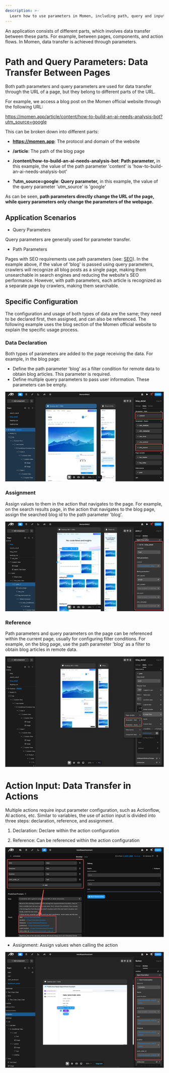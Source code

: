 ```yaml
---
description: >-
  Learn how to use parameters in Momen, including path, query and input parameters.
---
```


An application consists of different parts, which involves data transfer between these parts. For example, between pages, components, and action flows. In Momen, data transfer is achieved through parameters.

# Path and Query Parameters: Data Transfer Between Pages

Both path parameters and query parameters are used for data transfer through the URL of a page, but they belong to different parts of the URL.

For example, we access a blog post on the Momen official website through the following URL:

<https://momen.app/article/content/how-to-build-an-ai-needs-analysis-bot?utm_source=google>

This can be broken down into different parts:

* **https://momen.app**: The protocol and domain of the website

* **/article**: The path of the blog page

* **/content/how-to-build-an-ai-needs-analysis-bot**: **Path parameter,** in this example, the value of the path parameter 'content' is 'how-to-build-an-ai-needs-analysis-bot'

* **?utm_source=google**: **Query parameter,** in this example, the value of the query parameter 'utm_source' is 'google'

As can be seen, **path parameters directly change the URL of the page, while query parameters only change the parameters of the webpage.**

## Application Scenarios

* Query Parameters

Query parameters are generally used for parameter transfer.

* Path Parameters

Pages with SEO requirements use path parameters (see: [SEO](https://docs.momen.app/release-and-growth/seo)). In the example above, if the value of 'blog' is passed using query parameters, crawlers will recognize all blog posts as a single page, making them unsearchable in search engines and reducing the website's SEO performance. However, with path parameters, each article is recognized as a separate page by crawlers, making them searchable.

## Specific Configuration

The configuration and usage of both types of data are the same; they need to be declared first, then assigned, and can also be referenced. The following example uses the blog section of the Momen official website to explain the specific usage process.

### Data Declaration

Both types of parameters are added to the page receiving the data. For example, in the blog page:
* Define the path parameter 'blog' as a filter condition for remote data to obtain blog articles. This parameter is required.
* Define multiple query parameters to pass user information. These parameters can be empty.

![](<../.gitbook/assets/data/data_parameter0.png>)

### Assignment

Assign values to them in the action that navigates to the page. For example, on the search results page, in the action that navigates to the blog page, assign the searched blog id to the path parameter 'blog'.

![](<../.gitbook/assets/data/data_parameter1.png>)

### Reference

Path parameters and query parameters on the page can be referenced within the current page, usually for configuring filter conditions. For example, on the blog page, use the path parameter 'blog' as a filter to obtain blog articles in remote data.

![](<../.gitbook/assets/data/data_parameter2.png>)

# Action Input: Data Transfer in Actions

Multiple actions require input parameter configuration, such as Actionflow, AI actions, etc. Similar to variables, the use of action input is divided into three steps: declaration, reference, and assignment.

1. Declaration: Declare within the action configuration

2. Reference: Can be referenced within the action configuration

![](<../.gitbook/assets/data/data_parameter3.png>)

* Assignment: Assign values when calling the action

![](<../.gitbook/assets/data/data_parameter4.png>)
